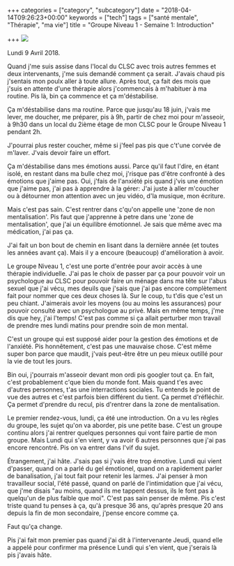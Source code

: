 +++
categories = ["category", "subcategory"]
date = "2018-04-14T09:26:23+00:00"
keywords = ["tech"]
tags = ["santé mentale", "Thérapie", "ma vie"]
title = "Groupe Niveau 1 - Semaine 1: Introduction"

+++
![](/uploads/2018/04/14/groupethe02.jpg)

Lundi 9 Avril 2018. 

Quand j'me suis assise dans l'local du CLSC avec trois autres femmes et deux intervenants, j'me suis demandé comment ça serait. J'avais chaud pis j'sentais mon poulx aller à toute allure. Après tout, ça fait des mois que j'suis en attente d'une thérapie alors j'commencais à m'habituer à ma routine. Pis là, bin ça commence et ça m'déstabilise. 

Ça m'déstabilise dans ma routine. Parce que jusqu'au 18 juin, j'vais me lever, me doucher, me préparer, pis à 9h, partir de chez moi pour m'asseoir, à 9h30 dans un local du 2ième étage de mon CLSC pour le Groupe Niveau 1 pendant 2h. 

J'pourrai plus rester coucher, même si j'feel pas pis que c't'une corvée de m'laver. J'vais devoir faire un effort. 

Ça m'déstabilise dans mes émotions aussi. Parce qu'il faut l'dire, en étant isolé, en restant dans ma bulle chez moi, j'risque pas d'être confronté à des émotions que j'aime pas. Oui, j'fais de l'anxiété pis quand j'vis une émotion que j'aime pas, j'ai pas à apprendre à la gérer: J'ai juste à aller m'coucher ou à détourner mon attention avec un jeu vidéo, d'la musique, mon écriture. 

Mais c'est pas sain.  C'est rentrer dans c'qu'on appelle une 'zone de non mentalisation'. Pis faut que j'apprenne à petre dans une 'zone de mentalisation', que j'ai un équilibre émotionnel. Je sais que même avec ma médication, j'ai pas ça. 

J'ai fait un bon bout de chemin en lisant dans la dernière année (et toutes les années avant ça). Mais il y a encoure (beaucoup) d'amélioration à avoir. 

Le groupe Niveau 1, c'est une porte d'entrée pour avoir accès à une thérapie individuelle. J'ai pas le choix de passer par ça pour pouvoir voir un psychologue au CLSC pour pouvoir faire un ménage dans ma tête sur l'abus sexuel que j'ai vécu, mes deuils que j'sais que j'ai pas encore complètement fait pour nommer que ces deux choses là. Sur le coup, tu t'dis que c'est un peu chiant. J'aimerais avoir les moyens (ou au moins les assurances) pour pouvoir consulté avec un psychologue au privé. Mais en même temps, j'me dis que hey, j'ai l'temps! C'est pas comme si ça allait perturber mon travail de prendre mes lundi matins pour prendre soin de mon mental. 

C'est un groupe qui est supposé aider pour la gestion des émotions et de l'anxiété. Pis honnêtement, c'est pas une mauvaise chose. C'est même super bon parce que maudit, j'vais peut-être être un peu mieux outillé pour la vie de tout les jours. 

Bin oui, j'pourrais m'asseoir devant mon ordi pis googler tout ça. En fait, c'est probablement c'que bien du monde font. Mais quand t'es avec d'autres personnes, t'as une interractions sociales. Tu entends le point de vue des autres et c'est parfois bien différent du tient. Ça permet d'réfléchir. Ça permet d'prendre du recul, pis d'rentrer dans la zone de mentalisation. 

Le premier rendez-vous, lundi, ça été une introduction. On a vu les règles du groupe, les sujet qu'on va aborder, pis une petite base. C'est un groupe continu alors j'ai rentrer quelques personnes qui vont faire partie de mon groupe. Mais Lundi qui s'en vient, y va avoir 6 autres personnes que j'ai pas encore rencontré. Pis on va entrer dans l'vif du sujet. 

Étrangement, j'ai hâte. J'sais pas si j'vais être trop émotive. Lundi qui vient d'passer, quand on a parlé du gel émotionel, quand on a rapidement parler de banalisation, j'ai tout fait pour retenir les larmes. J'ai penser à mon travailleur social, l'été passé, quand on parlé de l'intimidation que j'ai vécu, que j'me disais "au moins, quand ils me tappent dessus, ils le font pas à quelqu'un de plus faible que moi". C'est pas sain penser de même. Pis c'est triste quand tu penses à ça, qu'à presque 36 ans, qu'après presque 20 ans depuis la fin de mon secondaire, j'pense encore comme ça. 

Faut qu'ça change. 

Pis j'ai fait mon premier pas quand j'ai dit à l'intervenante Jeudi, quand elle a appelé pour confirmer ma présence Lundi qui s'en vient, que j'serais là pis j'avais hâte. 